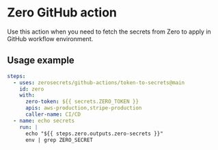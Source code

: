 # Zero GitHub action
Use this action when you need to fetch the secrets from Zero to apply in GitHub workflow environment.

## Usage example
```yaml
steps:
  - uses: zerosecrets/github-actions/token-to-secrets@main
    id: zero
    with:
      zero-token: ${{ secrets.ZERO_TOKEN }}
      apis: aws-production,stripe-production
      caller-name: CI/CD
  - name: echo secrets
    run: |
      echo "${{ steps.zero.outputs.zero-secrets }}"
      env | grep ZERO_SECRET
```
